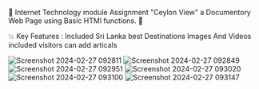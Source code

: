 🚀 Internet Technology module Assignment "Ceylon View" a Documentory Web Page using Basic HTMl functions. 🚀

💥 Key Features :
Included Sri Lanka best Destinations
Images And Videos included
visitors can add articals


![Screenshot 2024-02-27 092811](https://github.com/chamithKavinda/Ceylon-View/assets/139870167/529bd285-81cc-4d8c-bffa-eac8915932f1)
![Screenshot 2024-02-27 092849](https://github.com/chamithKavinda/Ceylon-View/assets/139870167/a1174aab-8308-4e2f-82c4-c9e33a2a1b07)
![Screenshot 2024-02-27 092951](https://github.com/chamithKavinda/Ceylon-View/assets/139870167/c1b4a843-0b46-4ca5-87a4-f4abf7e886df)
![Screenshot 2024-02-27 093020](https://github.com/chamithKavinda/Ceylon-View/assets/139870167/61585053-e0b1-4542-a5db-078b3bc7f166)
![Screenshot 2024-02-27 093100](https://github.com/chamithKavinda/Ceylon-View/assets/139870167/e27da0db-ac91-4df7-8009-4192c1794114)
![Screenshot 2024-02-27 093147](https://github.com/chamithKavinda/Ceylon-View/assets/139870167/6c9e1c1e-6606-4cf1-8c03-7889b264d268)
